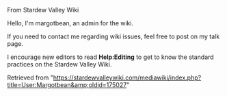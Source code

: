 From Stardew Valley Wiki

Hello, I'm margotbean, an admin for the wiki.

If you need to contact me regarding wiki issues, feel free to post on my talk page.

I encourage new editors to read **Help:Editing** to get to know the standard practices on the Stardew Valley Wiki.

Retrieved from "https://stardewvalleywiki.com/mediawiki/index.php?title=User:Margotbean&amp;oldid=175027"